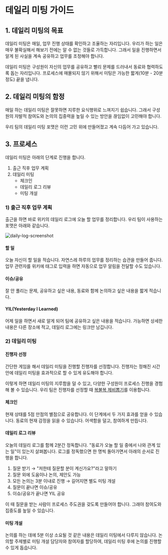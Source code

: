 # 데일리 미팅 가이드



## 1. 데일리 미팅의 목표

데일리 미팅은 매일, 업무 진행 상태를 확인하고 조율하는 자리입니다. 우리가 하는 일은 매우 불확실해서 해보기 전에는 알 수 없는 것들로 가득합니다. 그래서 일을 진행하면서 알게 된 사실을 계속 공유하고 업무를 조정해야 합니다.

데일리 미팅은 구성원이 자신의 업무를 공유하고 빨리 문제를 드러내서 동료와 협력하도록 돕는 자리입니다. 프로세스에 매몰되지 않기 위해서 미팅은 가능한 짧게(10분 - 20분 정도) 끝을 냅니다.



## 2. 데일리 미팅의 함정

매일 하는 데일리 미팅은 잘못하면 지루한 요식행위로 느껴지기 쉽습니다. 그래서 구성원의 자발적 참여도와 논의의 집중력을 높일 수 있는 방안을 끊임없이 고민해야 합니다.

우리 팀의 데일리 미팅 포맷은 이런 고민 위에 만들어졌고 계속 다듬어 가고 있습니다.



## 3. 프로세스

데일리 미팅은 아래의 단계로 진행을 합니다.

1. 출근 직후 업무 계획
2. 데일리 미팅
   - 체크인
   - 데일리 로그 리뷰
   - 미팅 개설

### 1) 출근 직후 업무 계획

출근을 하면 바로 위키의 데일리 로그에 오늘 할 업무를 정리합니다. 우리 팀이 사용하는 포맷은 아래와 같습니다.

![daily-log-screenshot](./images/daily-log-screenshot.png)

#### 할 일

오늘 자신이 할 일을 적습니다. 자연스레 하루의 업무를 정리하는 습관을 만들어 줍니다. 업무 관련자를 위키에 태그로 입력을 하면 자동으로 업무 알림을 전달할 수도 있습니다.

#### 이슈/공유

잘 안 풀리는 문제, 공유하고 싶은 내용, 동료와 함께 논의하고 싶은 내용을 짧게 적습니다.

#### YIL(Yesterday I Learned)

어제 일을 하면서 새로 알게 되어 팀에 공유하고 싶은 내용을 적습니다. 가능하면 상세한 내용은 다른 장소에 적고, 데일리 로그에는 링크만 남깁니다.

### 2) 데일리 미팅

#### 진행자 선정

간단한 게임을 해서 데일리 미팅을 진행할 진행자를 선정합니다. 진행자는 정해진 시간 안에 데일리 미팅을 효과적으로 할 수 있게 유도해야 합니다.

이렇게 하면 데일리 미팅의 지루함을 덜 수 있고, 다양한 구성원이 프로세스 진행을 경험해 볼 수 있습니다. 우리 팀은 진행자를 선정할 때 [복불복 제비뽑기](https://apps.apple.com/kr/app/%EB%B3%B5%EB%B6%88%EB%B3%B5-%EC%A0%9C%EB%B9%84%EB%BD%91%EA%B8%B0/id627332548)를 이용합니다. 

#### 체크인

현재 상태를 5점 만점의 별점으로 공유합니다. 이 단계에서 두 가지 효과를 얻을 수 있습니다. 동료의 현재 감정을 읽을 수 있습니다. 어색함을 덜고, 참여하게 만듭니다.

#### 데일리 로그 리뷰

오늘의 데일리 로그를 함께 2분간 정독합니다. "동료가 오늘 할 일 중에서 나와 관계 있는 일"이 있는지 살펴봅니다. 로그를 정독했으면 한 명씩 돌아가면서 아래의 순서로 진행을 합니다.

1. 질문 받기 → "저한테 질문할 분이 계신가요?"라고 말하기
2. 질문 외에 도움이나 논의, 제안도 가능
3. 모든 논의는 3분 이내로 진행 → 길어지면 별도 미팅 개설
4. 질문이 끝나면 이슈/공유
5. 이슈/공유가 끝나면 YIL 공유

이 때 질문을 받는 사람이 프로세스 주도권을 갖도록 만들어야 합니다. 그래야 참여도와 집중도를 높일 수 있습니다.

#### 미팅 개설

논의를 하는 데에 5분 이상 소요될 것 같은 내용은 데일리 미팅에서 다루지 않습니다. 논의할 주제별로 미팅 개설 담당자와 참여자를 할당하여, 데일리 미팅 후에 논의를 진행할 수 있게 돕습니다.
